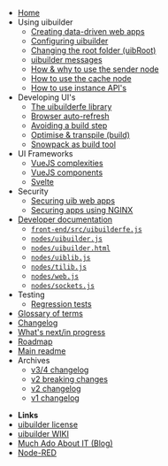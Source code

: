 * [Home](/)
* Using uibuilder
  * [Creating data-driven web apps](web-app-workflow.md)
  * [Configuring uibuilder](uib-configuration.md)
  * [Changing the root folder (uibRoot)](changing-uibroot.md)
  * [uibuilder messages](pre-defined-msgs.md "Catalogue of messages and properties")
  * [How & why to use the sender node](sender-node.md)
  * [How to use the cache node](cache-node.md)
  * [How to use instance API's](instance-apis.md)
* Developing UI's
  * [The uibuilderfe library](front-end-library.md)
  * [Browser auto-refresh](browser-refresh.md)
  * [Avoiding a build step](front-end-no-build.md)
  * [Optimise & transpile (build)](front-end-builds.md)
  * [Snowpack as build tool](front-end-build-snowpack.md)
* UI Frameworks
  * [VueJS complexities](vue-complexities.md)
  * [VueJS components](vue-component-handling.md)
  * [Svelte](svelte.md)
* Security
  * [Securing uib web apps](security.md)
  * [Securing apps using NGINX](uib-security-nginx.md)
* [Developer documentation](/?id=developer-documentation)
  * [`front-end/src/uibuilderfe.js`](uibuilderfe-js.md)
  * [`nodes/uibuilder.js`](uibuilder-js.md)
  * [`nodes/uibuilder.html`](uibuilder-html.md)
  * [`nodes/uiblib.js`](uiblib-js.md)
  * [`nodes/tilib.js`](tilib-js.md)
  * [`nodes/web.js`](web-js.md)
  * [`nodes/sockets.js`](sockets-js.md)
* Testing
  * [Regression tests](regression-tests.md)
* [Glossary of terms](glossary.md)
* [Changelog](changelog)
* [What's next/in progress](https://github.com/TotallyInformation/node-red-contrib-uibuilder/projects/1)
* [Roadmap](roadmap)
* [Main readme](uibhome)
* Archives
  * [v3/4 changelog](archived/CHANGELOG-v3-v4)
  * [v2 breaking changes](archived/v2-breaking-changes)
  * [v2 changelog](archived/CHANGELOG-v2)
  * [v1 changelog](archived/CHANGELOG-v1)

- **Links**
- [uibuilder license](https://github.com/TotallyInformation/node-red-contrib-uibuilder/blob/main/LICENSE)
- [uibuilder WIKI](https://github.com/TotallyInformation/node-red-contrib-uibuilder/wiki)
- [Much Ado About IT (Blog)](https://it.knightnet.org.uk)
- [Node-RED](https://nodered.org/)